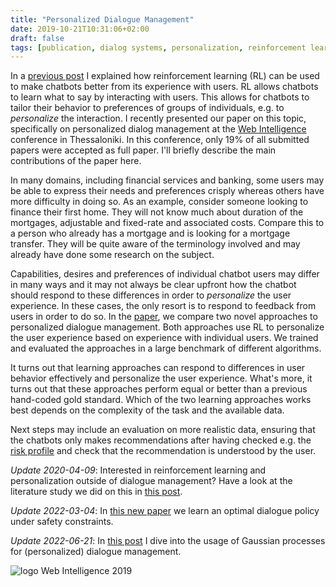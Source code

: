 ```yaml
---
title: "Personalized Dialogue Management"
date: 2019-10-21T10:31:06+02:00
draft: false 
tags: [publication, dialog systems, personalization, reinforcement learning, pomdp]
---
```


In a [previous post](/posts/rl-for-dialog-management) I explained how reinforcement
learning (RL) can be used to make chatbots better from its experience with users. RL allows chatbots to learn what to say by interacting with users. This allows for chatbots to tailor their behavior to preferences of groups of individuals, e.g. to *personalize* the interaction. I recently presented our paper on
    this topic, specifically on personalized dialog management at the [Web Intelligence](https://webintelligence2019.com/) conference in Thessaloniki. In this conference, only 19% of all submitted papers were accepted as full paper. I'll briefly describe the main contributions of the paper here.

In many domains, including financial services and banking, some users may be able to express their needs and preferences crisply whereas others have more difficulty in doing so. As an example, consider someone looking to finance their first
home. They will not know much about duration of the mortgages, adjustable and fixed-rate and
associated costs. Compare this to a person who already has a mortgage and is looking for a
mortgage transfer. They will be quite aware of the terminology involved and may already have done
some research on the subject.

Capabilities, desires and preferences of individual chatbot users may differ in many ways and it
may not always be clear upfront how the chatbot should respond to these differences in order to
*personalize* the user experience. In these cases, the only resort is to respond to feedback from
users in order to do so.  In the [paper](/publications/wi19.pdf), we compare two novel approaches
to personalized dialogue management. Both approaches use RL to personalize the user experience
based on experience with individual users. We trained and evaluated the approaches in a large
benchmark of different algorithms.

It turns out that learning approaches can respond to differences in user behavior effectively and
personalize the user experience. What's more, it turns out that these approaches perform equal or
better than a previous hand-coded gold standard. Which of the two learning approaches works best
depends on the complexity of the task and the available data.

Next steps may include an evaluation on more realistic data, ensuring that the chatbots only
makes recommendations after having checked e.g. the [risk
profile](https://www.investopedia.com/terms/r/risk-profile.asp) and check that the
recommendation is understood by the user.

*Update 2020-04-09*: Interested in reinforcement learning and personalization outside of
dialogue management? Have a look at the literature study we did on this in [this
post](/posts/rl-for-pers-survey/).

*Update 2022-03-04*: In [this new paper](/posts/planning-for-potential/) we
learn an optimal dialogue policy under safety constraints.

*Update 2022-06-21*: In [this post](/posts/intro-to-gps/) I dive into the usage of Gaussian processes for (personalized) dialogue management.


![logo Web Intelligence 2019](/imgs/personalized-dm/wi-19-logo.png)
